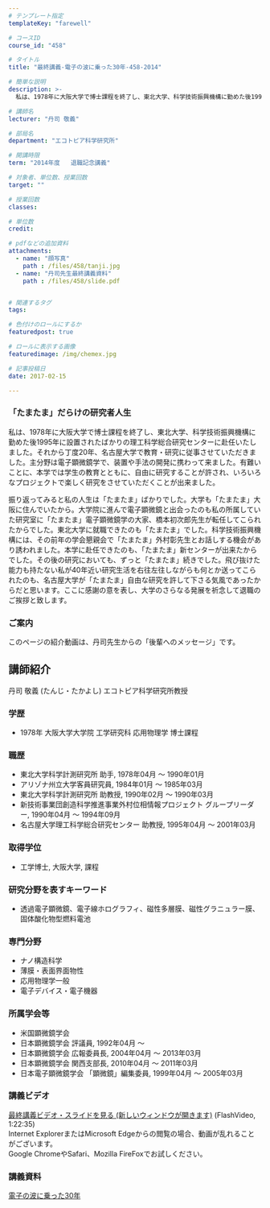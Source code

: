```yaml
---
# テンプレート指定
templateKey: "farewell"

# コースID
course_id: "458"

# タイトル
title: "最終講義-電子の波に乗った30年-458-2014"

# 簡単な説明
description: >-
  私は、1978年に大阪大学で博士課程を終了し、東北大学、科学技術振興機構に勤めた後1995年に設置されたばかりの理工科学総合研究センターに赴任いたしました。それから丁度20年、名古屋大学で教育・研...

# 講師名
lecturer: "丹司 敬義"

# 部局名
department: "エコトピア科学研究所"

# 開講時限
term: "2014年度	退職記念講義"

# 対象者、単位数、授業回数
target: ""

# 授業回数
classes: 

# 単位数
credit: 

# pdfなどの追加資料
attachments: 
  - name: "顔写真" 
    path : /files/458/tanji.jpg
  - name: "丹司先生最終講義資料" 
    path : /files/458/slide.pdf


# 関連するタグ
tags:

# 色付けのロールにするか
featuredpost: true

# ロールに表示する画像
featuredimage: /img/chemex.jpg

# 記事投稿日
date: 2017-02-15

---
```

### 「たまたま」だらけの研究者人生 

私は、1978年に大阪大学で博士課程を終了し、東北大学、科学技術振興機構に勤めた後1995年に設置されたばかりの理工科学総合研究センターに赴任いたしました。それから丁度20年、名古屋大学で教育・研究に従事させていただきました。主分野は電子顕微鏡学で、装置や手法の開発に携わって来ました。有難いことに、本学では学生の教育とともに、自由に研究することが許され、いろいろなプロジェクトで楽しく研究をさせていただくことが出来ました。 

振り返ってみると私の人生は「たまたま」ばかりでした。大学も「たまたま」大阪に住んでいたから。大学院に進んで電子顕微鏡と出会ったのも私の所属していた研究室に「たまたま」電子顕微鏡学の大家、橋本初次郎先生が転任してこられたからでした。東北大学に就職できたのも「たまたま」でした。科学技術振興機構には、その前年の学会懇親会で「たまたま」外村彰先生とお話しする機会があり誘われました。本学に赴任できたのも、「たまたま」新センターが出来たからでした。その後の研究においても、ずっと「たまたま」続きでした。飛び抜けた能力も持たない私が40年近い研究生活を右往左往しながらも何とか送ってこられたのも、名古屋大学が「たまたま」自由な研究を許して下さる気風であったからだと思います。ここに感謝の意を表し、大学のさらなる発展を祈念して退職のご挨拶と致します。 

### ご案内

このページの紹介動画は、丹司先生からの「後輩へのメッセージ」です。
## 講師紹介

丹司 敬義 (たんじ・たかよし) エコトピア科学研究所教授 

### 学歴

  * 1978年 大阪大学大学院 工学研究科 応用物理学 博士課程

### 職歴

  * 東北大学科学計測研究所 助手, 1978年04月 〜 1990年01月
  * アリゾナ州立大学客員研究員, 1984年01月 ～ 1985年03月
  * 東北大学科学計測研究所 助教授, 1990年02月 ～ 1990年03月
  * 新技術事業団創造科学推進事業外村位相情報プロジェクト グループリーダー, 1990年04月 ～ 1994年09月
  * 名古屋大学理工科学総合研究センター 助教授, 1995年04月 ～ 2001年03月

### 取得学位

  * 工学博士, 大阪大学, 課程

### 研究分野を表すキーワード

  * 透過電子顕微鏡、電子線ホログラフィ、磁性多層膜、磁性グラニュラー膜、固体酸化物型燃料電池

### 専門分野

  * ナノ構造科学
  * 薄膜・表面界面物性
  * 応用物理学一般
  * 電子デバイス・電子機器

### 所属学会等

  * 米国顕微鏡学会
  * 日本顕微鏡学会 評議員, 1992年04月 ～ 
  * 日本顕微鏡学会 広報委員長, 2004年04月 ～ 2013年03月
  * 日本顕微鏡学会 関西支部長, 2010年04月 ～ 2011年03月
  * 日本電子顕微鏡学会 「顕微鏡」編集委員, 1999年04月 ～ 2005年03月
### 講義ビデオ

[最終講義ビデオ・スライドを見る (新しいウィンドウが開きます)](http://nuvideo.media.nagoya-u.ac.jp/embed/681322265ab403b618ab29d4b237590d15811568) (FlashVideo, 1:22:35)  
Internet ExplorerまたはMicrosoft Edgeからの閲覧の場合、動画が乱れることがございます。  
Google ChromeやSafari、Mozilla FireFoxでお試しください。 

### 講義資料


[電子の波に乗った30年](/files/458/slide.pdf) 
